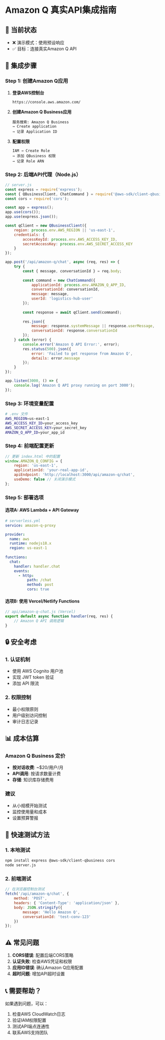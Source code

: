 # Amazon Q 真实API集成指南

## 🎯 当前状态
- ❌ 演示模式：使用预设响应
- ✅ 目标：连接真实Amazon Q API

## 🔧 集成步骤

### Step 1: 创建Amazon Q应用
1. **登录AWS控制台**
   ```
   https://console.aws.amazon.com/
   ```

2. **创建Amazon Q Business应用**
   ```
   服务搜索: Amazon Q Business
   → Create application
   → 记录 Application ID
   ```

3. **配置权限**
   ```
   IAM → Create Role
   → 添加 QBusiness 权限
   → 记录 Role ARN
   ```

### Step 2: 后端API代理（Node.js）
```javascript
// server.js
const express = require('express');
const { QBusinessClient, ChatCommand } = require('@aws-sdk/client-qbusiness');
const cors = require('cors');

const app = express();
app.use(cors());
app.use(express.json());

const qClient = new QBusinessClient({
    region: process.env.AWS_REGION || 'us-east-1',
    credentials: {
        accessKeyId: process.env.AWS_ACCESS_KEY_ID,
        secretAccessKey: process.env.AWS_SECRET_ACCESS_KEY
    }
});

app.post('/api/amazon-q/chat', async (req, res) => {
    try {
        const { message, conversationId } = req.body;
        
        const command = new ChatCommand({
            applicationId: process.env.AMAZON_Q_APP_ID,
            conversationId: conversationId,
            message: message,
            userId: 'logistics-hub-user'
        });
        
        const response = await qClient.send(command);
        
        res.json({
            message: response.systemMessage || response.userMessage,
            conversationId: response.conversationId
        });
    } catch (error) {
        console.error('Amazon Q API Error:', error);
        res.status(500).json({ 
            error: 'Failed to get response from Amazon Q',
            details: error.message 
        });
    }
});

app.listen(3000, () => {
    console.log('Amazon Q API proxy running on port 3000');
});
```

### Step 3: 环境变量配置
```bash
# .env 文件
AWS_REGION=us-east-1
AWS_ACCESS_KEY_ID=your_access_key
AWS_SECRET_ACCESS_KEY=your_secret_key
AMAZON_Q_APP_ID=your_app_id
```

### Step 4: 前端配置更新
```javascript
// 更新 index.html 中的配置
window.AMAZON_Q_CONFIG = {
    region: 'us-east-1',
    applicationId: 'your-real-app-id',
    apiEndpoint: 'http://localhost:3000/api/amazon-q/chat',
    useDemo: false // 关闭演示模式
};
```

### Step 5: 部署选项

#### 选项A: AWS Lambda + API Gateway
```yaml
# serverless.yml
service: amazon-q-proxy

provider:
  name: aws
  runtime: nodejs18.x
  region: us-east-1
  
functions:
  chat:
    handler: handler.chat
    events:
      - http:
          path: /chat
          method: post
          cors: true
```

#### 选项B: 使用 Vercel/Netlify Functions
```javascript
// api/amazon-q-chat.js (Vercel)
export default async function handler(req, res) {
    // Amazon Q API 调用逻辑
}
```

## 🔒 安全考虑

### 1. 认证机制
- 使用 AWS Cognito 用户池
- 实现 JWT token 验证
- 添加 API 限流

### 2. 权限控制
- 最小权限原则
- 用户级别访问控制
- 审计日志记录

## 📊 成本估算

### Amazon Q Business 定价
- **按对话收费**: ~$20/用户/月
- **API调用**: 按请求数量计费
- **存储**: 知识库存储费用

### 建议
- 从小规模开始测试
- 监控使用量和成本
- 设置预算警报

## 🚀 快速测试方法

### 1. 本地测试
```bash
npm install express @aws-sdk/client-qbusiness cors
node server.js
```

### 2. 前端测试
```javascript
// 在浏览器控制台测试
fetch('/api/amazon-q/chat', {
    method: 'POST',
    headers: { 'Content-Type': 'application/json' },
    body: JSON.stringify({
        message: 'Hello Amazon Q',
        conversationId: 'test-conv-123'
    })
});
```

## ⚠️ 常见问题

1. **CORS错误**: 配置后端CORS策略
2. **认证失败**: 检查AWS凭证和权限
3. **应用ID错误**: 确认Amazon Q应用配置
4. **超时问题**: 增加API超时设置

## 📞 需要帮助？

如果遇到问题，可以：
1. 检查AWS CloudWatch日志
2. 验证IAM权限配置
3. 测试API端点连通性
4. 联系AWS支持团队
